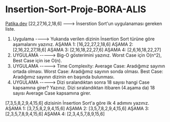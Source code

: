 # Insertion-Sort-Proje-BORA-ALIS
[Patika.dev](https://www.patika.dev/tr)
[22,27,16,2,18,6] ---> İnserstion Sort'un uygulanaması gereken liste.
1. Uygulama ----> Yukarıda verilen dizinin İnsertion Sort türüne göre aşamalarını yazınız.
AŞAMA 1: [16,22,27,2,18,6]
AŞAMA 2: [2,16,22,27,18,6]
AŞAMA 3: [2,16,18,22,27,6]
AŞAMA 4: [2,6,16,18,22,27]
2. UYGULAMA -----> Big-O gösterimini yazınız.
Worst Case için O(n^2), Best Case için ise O(n).
3. UYGULAMA -----> Time Complexity: Average Case: Aradığımız sayının ortada olması. Worst Case: Aradığımız sayının sonda olması. Best Case: Aradığımız sayının dizinin en başında bulunması.
4. UYGULAMA -----> Dizi sıralandıktan sonra 18 sayısı hangi Case kapsamına girer? Yazınız.
Dizi sıralandıktan itibaren (4.aşama da) 18 sayısı Average Case kapsamına girer.

[7,3,5,8,2,9,4,15,6] dizisinin İnsertion Sort'a göre ilk 4 adımını yazınız.
AŞAMA 1: [3,7,5,8,2,9,4,15,6]
AŞAMA 2: [3,5,7,8,2,9,4,15,6]
AŞAMA 3: [2,3,5,7,8,9,4,15,6]
AŞAMA 4: [2,3,4,5,7,8,9,15,6]
